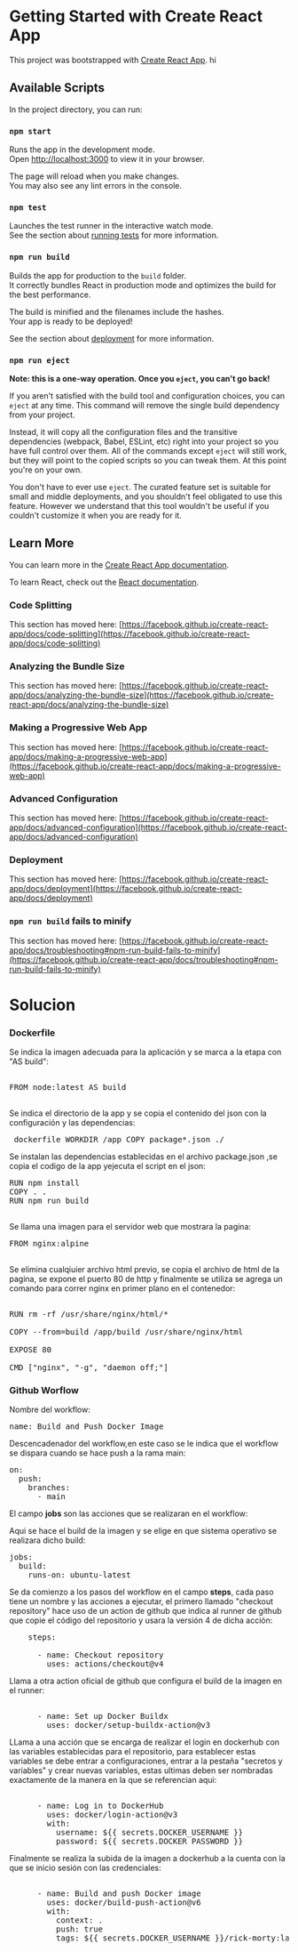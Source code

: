 # Getting Started with Create React App

This project was bootstrapped with [Create React App](https://github.com/facebook/create-react-app).
hi

## Available Scripts

In the project directory, you can run:

### `npm start`

Runs the app in the development mode.\
Open [http://localhost:3000](http://localhost:3000) to view it in your browser.

The page will reload when you make changes.\
You may also see any lint errors in the console.

### `npm test`

Launches the test runner in the interactive watch mode.\
See the section about [running tests](https://facebook.github.io/create-react-app/docs/running-tests) for more information.

### `npm run build`

Builds the app for production to the `build` folder.\
It correctly bundles React in production mode and optimizes the build for the best performance.

The build is minified and the filenames include the hashes.\
Your app is ready to be deployed!

See the section about [deployment](https://facebook.github.io/create-react-app/docs/deployment) for more information.

### `npm run eject`

**Note: this is a one-way operation. Once you `eject`, you can't go back!**

If you aren't satisfied with the build tool and configuration choices, you can `eject` at any time. This command will remove the single build dependency from your project.

Instead, it will copy all the configuration files and the transitive dependencies (webpack, Babel, ESLint, etc) right into your project so you have full control over them. All of the commands except `eject` will still work, but they will point to the copied scripts so you can tweak them. At this point you're on your own.

You don't have to ever use `eject`. The curated feature set is suitable for small and middle deployments, and you shouldn't feel obligated to use this feature. However we understand that this tool wouldn't be useful if you couldn't customize it when you are ready for it.

## Learn More

You can learn more in the [Create React App documentation](https://facebook.github.io/create-react-app/docs/getting-started).

To learn React, check out the [React documentation](https://reactjs.org/).

### Code Splitting

This section has moved here: [https://facebook.github.io/create-react-app/docs/code-splitting](https://facebook.github.io/create-react-app/docs/code-splitting)

### Analyzing the Bundle Size

This section has moved here: [https://facebook.github.io/create-react-app/docs/analyzing-the-bundle-size](https://facebook.github.io/create-react-app/docs/analyzing-the-bundle-size)

### Making a Progressive Web App

This section has moved here: [https://facebook.github.io/create-react-app/docs/making-a-progressive-web-app](https://facebook.github.io/create-react-app/docs/making-a-progressive-web-app)

### Advanced Configuration

This section has moved here: [https://facebook.github.io/create-react-app/docs/advanced-configuration](https://facebook.github.io/create-react-app/docs/advanced-configuration)

### Deployment

This section has moved here: [https://facebook.github.io/create-react-app/docs/deployment](https://facebook.github.io/create-react-app/docs/deployment)

### `npm run build` fails to minify

This section has moved here: [https://facebook.github.io/create-react-app/docs/troubleshooting#npm-run-build-fails-to-minify](https://facebook.github.io/create-react-app/docs/troubleshooting#npm-run-build-fails-to-minify)

# Solucion
### Dockerfile
Se indica la imagen adecuada para la aplicación y se marca a la etapa con "AS build":

<pre> 
FROM node:latest AS build
 </pre>

Se indica el directorio de la app y se copia el contenido del json con la configuración y las dependencias:

<pre> dockerfile WORKDIR /app COPY package*.json ./ </pre>

Se instalan las dependencias establecidas en el archivo package.json ,se copia el codigo de la app yejecuta el script en el json:

<pre>
RUN npm install
COPY . .
RUN npm run build
  </pre>

Se llama una imagen para el servidor web que mostrara la pagina:

<pre>
FROM nginx:alpine
 </pre>

Se elimina cualqiuier archivo html previo, se copia el archivo de html de la pagina, se expone el puerto 80 de http y finalmente se utiliza se agrega un comando para correr nginx en primer plano en el contenedor:

<pre> 
RUN rm -rf /usr/share/nginx/html/*

COPY --from=build /app/build /usr/share/nginx/html

EXPOSE 80

CMD ["nginx", "-g", "daemon off;"]
</pre>


### Github Worflow

Nombre del workflow:

<pre>
name: Build and Push Docker Image
</pre>
 
Descencadenador del workflow,en este caso se le indica que el workflow se dispara cuando se hace push a la rama main:

<pre>
on:
  push:
    branches:
      - main
</pre>

El campo **jobs** son las acciones que se realizaran en el workflow:

Aqui se hace el build de la imagen y se elige en que sistema operativo se realizara dicho build:

<pre>
jobs:
  build:
    runs-on: ubuntu-latest
</pre>

Se da comienzo a los pasos del workflow en el campo **steps**, cada paso tiene un nombre y las acciones a ejecutar, el primero llamado "checkout repository" hace uso de un action de github que indica al runner de github que copie el código del repositorio y usara la versión 4 de dicha acción:

<pre>
    steps:
   
      - name: Checkout repository
        uses: actions/checkout@v4
</pre>

Llama a otra action oficial de github que configura el build de la imagen en el runner:

<pre>  
      - name: Set up Docker Buildx
        uses: docker/setup-buildx-action@v3
</pre>

LLama a una acción que se encarga de realizar el login en dockerhub con las variables establecidas para el repositorio, para establecer estas variables se debe entrar a configuraciones, entrar a la pestaña "secretos y variables" y crear nuevas variables, estas ultimas deben ser nombradas exactamente de la manera en la que se referencian aqui:

<pre>     
      - name: Log in to DockerHub
        uses: docker/login-action@v3
        with:
          username: ${{ secrets.DOCKER_USERNAME }}
          password: ${{ secrets.DOCKER_PASSWORD }}
</pre>

Finalmente se realiza la subida de la imagen a dockerhub a la cuenta con la que se inicio sesión con las credenciales:

<pre>   
      - name: Build and push Docker image
        uses: docker/build-push-action@v6
        with:
          context: .
          push: true
          tags: ${{ secrets.DOCKER_USERNAME }}/rick-morty:latest
 </pre>
